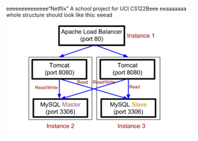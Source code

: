 eeeeeeeeeeeeee“Netflix"
A school project for UCI CS122Beee
eeaaaaaaa
whole structure should look like this:
eeead
![image](https://github.com/cxk123/-Netflix-CS122B/blob/master/images/struture.PNG)
